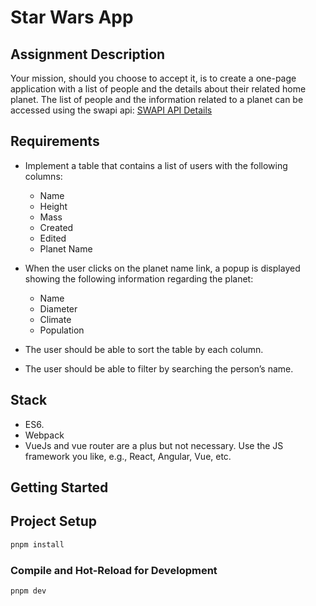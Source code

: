 # Star Wars App

## Assignment Description

Your mission, should you choose to accept it, is to create a one-page application with a list of people and the details about their related home planet. The list of people and the information related to a planet can be accessed using the swapi api:
[SWAPI API Details](https://swapi.dev/)

## Requirements

- Implement a table that contains a list of users with the following columns:
  - Name
  - Height
  - Mass
  - Created
  - Edited
  - Planet Name

- When the user clicks on the planet name link, a popup is displayed showing the following information regarding the planet:
  - Name
  - Diameter
  - Climate
  - Population

- The user should be able to sort the table by each column.

- The user should be able to filter by searching the person’s name.

## Stack

- ES6.
- Webpack
- VueJs and vue router are a plus but not necessary. Use the JS framework you like, e.g., React, Angular, Vue, etc.

## Getting Started

## Project Setup

```sh
pnpm install
```

### Compile and Hot-Reload for Development

```sh
pnpm dev
```

